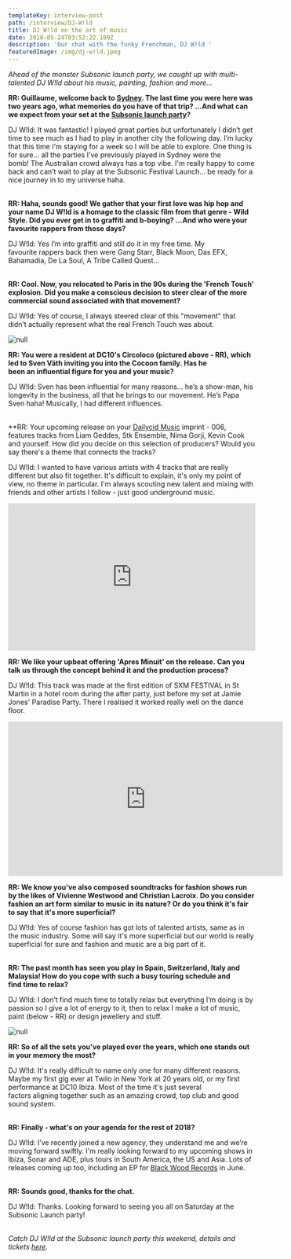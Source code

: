 ```yaml
---
templateKey: interview-post
path: /interview/DJ-W!ld
title: DJ W!ld on the art of music
date: 2018-05-24T03:52:22.109Z
description: 'Our chat with the funky Frenchman, DJ W!ld '
featuredImage: /img/dj-w!ld.jpeg
---
```

_Ahead of the monster Subsonic launch party, we caught up with multi-talented DJ W!ld about his music, painting, fashion and more..._

**RR: Guillaume, welcome back to [Sydney](https://www.ravereviewz.net/Events-Location/Sydney). The last time you were here was two years ago, what memories do you have of that trip? ...And what can we expect from your set at the [Subsonic launch party](https://www.ravereviewz.net/Event/Subsonic-Sydney-Launch-Party---DJ-W-LD-Rozelle/228)?**

DJ W!ld: It was fantastic! I played great parties but unfortunately I didn’t get time to see much as I had to play in another city the following day. I’m lucky that this time I'm staying for a week so I will be able to explore. One thing is for sure... all the parties I’ve previously played in Sydney were the bomb! The Australian crowd always has a top vibe. I'm really happy to come back and can’t wait to play at the Subsonic Festival Launch… be ready for a nice journey in to my universe haha. 
<br><br>

**RR: Haha, sounds good! We gather that your first love was hip hop and your name DJ W!ld is a homage to the classic film from that genre - Wild Style. Did you ever get in to graffiti and b-boying? ...And who were your favourite rappers from those days?**

DJ W!ld: Yes I’m into graffiti and still do it in my free time. My favourite rappers back then were Gang Starr, Black Moon, Das EFX, Bahamadia, De La Soul, A Tribe Called Quest…
<br><br>

**RR: Cool. Now, you relocated to Paris in the 90s during the 'French Touch' explosion. Did you make a conscious decision to steer clear of the more commercial sound associated with that movement?**

DJ W!ld: Yes of course, I always steered clear of this "movement" that didn’t actually represent what the real French Touch was about.

![null](/img/dj-w!ld-circo-loco.jpeg)

**RR: You were a resident at DC10's Circoloco (pictured above - RR), which led to Sven Väth inviting you into the Cocoon family. Has he been an influential figure for you and your music?**

DJ W!ld: Sven has been influential for many reasons... he’s a show-man, his longevity in the business, all that he brings to our movement. He’s Papa Sven haha! Musically, I had different influences.
<br><br>

**RR: Your upcoming release on your [Dailycid Music](https://www.facebook.com/DailycidMusic/) imprint - 006, features tracks from Liam Geddes, Stk Ensemble, Nima Gorji, Kevin Cook and yourself. How did you decide on this selection of producers? Would you say there's a theme that connects the tracks?

DJ W!ld: I wanted to have various artists with 4 tracks that are really different but also fit together. It's difficult to explain, it's only my point of view, no theme in particular. I'm always scouting new talent and mixing with friends and other artists I follow - just good underground music. 

<iframe width="100%" height="300" scrolling="no" frameborder="no" allow="autoplay" src="https://w.soundcloud.com/player/?url=https%3A//api.soundcloud.com/playlists/512742171&color=%23ff5500&auto_play=false&hide_related=false&show_comments=true&show_user=true&show_reposts=false&show_teaser=true&visual=true"></iframe>

**RR: We like your upbeat offering 'Apres Minuit' on the release. Can you talk us through the concept behind it and the production process?**

DJ W!ld: This track was made at the first edition of SXM FESTIVAL in St Martin in a hotel room during the after party, just before my set at Jamie Jones' Paradise Party. There I realised it worked really well on the dance floor. 

<iframe width="560" height="315" src="https://www.youtube.com/embed/V1PmLgngBaQ" frameborder="0" allow="autoplay; encrypted-media" allowfullscreen></iframe>

**RR: We know you've also composed soundtracks for fashion shows run by the likes of Vivienne Westwood and Christian Lacroix. Do you consider fashion an art form similar to music in its nature? Or do you think it's fair to say that it's more superficial?**

DJ W!ld: Yes of course fashion has got lots of talented artists, same as in the music industry. Some will say it's more superficial but our world is really superficial for sure and fashion and music are a big part of it.
<br><br>

**RR: The past month has seen you play in Spain, Switzerland, Italy and Malaysia! How do you cope with such a busy touring schedule and find time to relax?**

DJ W!ld: I don’t find much time to totally relax but everything I‘m doing is by passion so I give a lot of energy to it, then to relax I make a lot of music, paint (below - RR) or design jewellery and stuff. 

![null](/img/take-a-trip.jpg)

**RR:  So of all the sets you've played over the years, which one stands out in your memory the most?** 

DJ W!ld: It's really difficult to name only one for many different reasons. Maybe my first gig ever at Twilo in New York  at 20 years old, or my first performance at DC10 Ibiza. Most of the time it's just several factors aligning together such as an amazing crowd, top club and good sound system. 
<br><br>

**RR: Finally - what's on your agenda for the rest of 2018?**

DJ W!ld: I’ve recently joined a new agency, they understand me and we’re moving forward swiftly. I'm really looking forward to my upcoming shows in Ibiza, Sonar and ADE, plus tours in South America, the US and Asia. Lots of releases coming up too, including an EP for [Black Wood Records](https://www.facebook.com/blackwoodrecords/) in June.
<br><br>

**RR: Sounds good, thanks for the chat.**

DJ W!ld: Thanks. Looking forward to seeing you all on Saturday at the Subsonic Launch party!
<br><br>

_Catch DJ W!ld at the Subsonic launch party this weekend, details and tickets [here](https://www.ravereviewz.net/Event/Subsonic-Sydney-Launch-Party---DJ-W-LD-Rozelle/228)._
